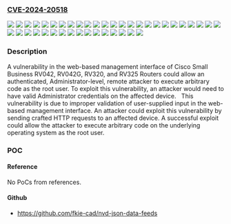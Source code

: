 ### [CVE-2024-20518](https://cve.mitre.org/cgi-bin/cvename.cgi?name=CVE-2024-20518)
![](https://img.shields.io/static/v1?label=Product&message=Cisco%20Small%20Business%20RV%20Series%20Router%20Firmware&color=blue)
![](https://img.shields.io/static/v1?label=Version&message=1.0.1.17%20&color=brightgreen)
![](https://img.shields.io/static/v1?label=Version&message=1.0.2.03%20&color=brightgreen)
![](https://img.shields.io/static/v1?label=Version&message=1.1.0.09%20&color=brightgreen)
![](https://img.shields.io/static/v1?label=Version&message=1.1.1.06%20&color=brightgreen)
![](https://img.shields.io/static/v1?label=Version&message=1.1.1.19%20&color=brightgreen)
![](https://img.shields.io/static/v1?label=Version&message=1.2.1.13%20&color=brightgreen)
![](https://img.shields.io/static/v1?label=Version&message=1.2.1.14%20&color=brightgreen)
![](https://img.shields.io/static/v1?label=Version&message=1.3.1.10%20&color=brightgreen)
![](https://img.shields.io/static/v1?label=Version&message=1.3.1.12%20&color=brightgreen)
![](https://img.shields.io/static/v1?label=Version&message=1.3.12.19-tm%20&color=brightgreen)
![](https://img.shields.io/static/v1?label=Version&message=1.3.12.6-tm%20&color=brightgreen)
![](https://img.shields.io/static/v1?label=Version&message=1.3.13.02-tm%20&color=brightgreen)
![](https://img.shields.io/static/v1?label=Version&message=1.3.2.02%20&color=brightgreen)
![](https://img.shields.io/static/v1?label=Version&message=1.4.2.15%20&color=brightgreen)
![](https://img.shields.io/static/v1?label=Version&message=1.4.2.17%20&color=brightgreen)
![](https://img.shields.io/static/v1?label=Version&message=1.4.2.19%20&color=brightgreen)
![](https://img.shields.io/static/v1?label=Version&message=1.4.2.20%20&color=brightgreen)
![](https://img.shields.io/static/v1?label=Version&message=1.4.2.22%20&color=brightgreen)
![](https://img.shields.io/static/v1?label=Version&message=1.5.1.05%20&color=brightgreen)
![](https://img.shields.io/static/v1?label=Version&message=1.5.1.11%20&color=brightgreen)
![](https://img.shields.io/static/v1?label=Version&message=1.5.1.13%20&color=brightgreen)
![](https://img.shields.io/static/v1?label=Version&message=3.0.0.1-tm%20&color=brightgreen)
![](https://img.shields.io/static/v1?label=Version&message=3.0.0.19-tm%20&color=brightgreen)
![](https://img.shields.io/static/v1?label=Version&message=3.0.2.01-tm%20&color=brightgreen)
![](https://img.shields.io/static/v1?label=Version&message=4.0.0.7%20&color=brightgreen)
![](https://img.shields.io/static/v1?label=Version&message=4.0.2.08-tm%20&color=brightgreen)
![](https://img.shields.io/static/v1?label=Version&message=4.0.3.03-tm%20&color=brightgreen)
![](https://img.shields.io/static/v1?label=Version&message=4.0.4.02-tm%20&color=brightgreen)
![](https://img.shields.io/static/v1?label=Version&message=4.1.0.02-tm%20&color=brightgreen)
![](https://img.shields.io/static/v1?label=Version&message=4.1.1.01%20&color=brightgreen)
![](https://img.shields.io/static/v1?label=Version&message=4.2.1.02%20&color=brightgreen)
![](https://img.shields.io/static/v1?label=Version&message=4.2.2.08%20&color=brightgreen)
![](https://img.shields.io/static/v1?label=Version&message=4.2.3.03%20&color=brightgreen)
![](https://img.shields.io/static/v1?label=Version&message=4.2.3.06%20&color=brightgreen)
![](https://img.shields.io/static/v1?label=Version&message=4.2.3.07%20&color=brightgreen)
![](https://img.shields.io/static/v1?label=Version&message=4.2.3.08%20&color=brightgreen)
![](https://img.shields.io/static/v1?label=Version&message=4.2.3.09%20&color=brightgreen)
![](https://img.shields.io/static/v1?label=Version&message=4.2.3.10%20&color=brightgreen)
![](https://img.shields.io/static/v1?label=Version&message=4.2.3.14%20&color=brightgreen)
![](https://img.shields.io/static/v1?label=Vulnerability&message=Stack-based%20Buffer%20Overflow&color=brightgreen)

### Description

A vulnerability in the web-based management interface of Cisco Small Business RV042, RV042G, RV320, and RV325 Routers could allow an authenticated, Administrator-level, remote attacker to execute arbitrary code as the root user. To exploit this vulnerability, an attacker would need to have valid Administrator credentials on the affected device.&nbsp;This vulnerability is due to improper validation of user-supplied input in the web-based management interface. An attacker could exploit this vulnerability by sending crafted HTTP requests to an affected device. A successful exploit could allow the attacker to execute arbitrary code on the underlying operating system as the root user.

### POC

#### Reference
No PoCs from references.

#### Github
- https://github.com/fkie-cad/nvd-json-data-feeds

